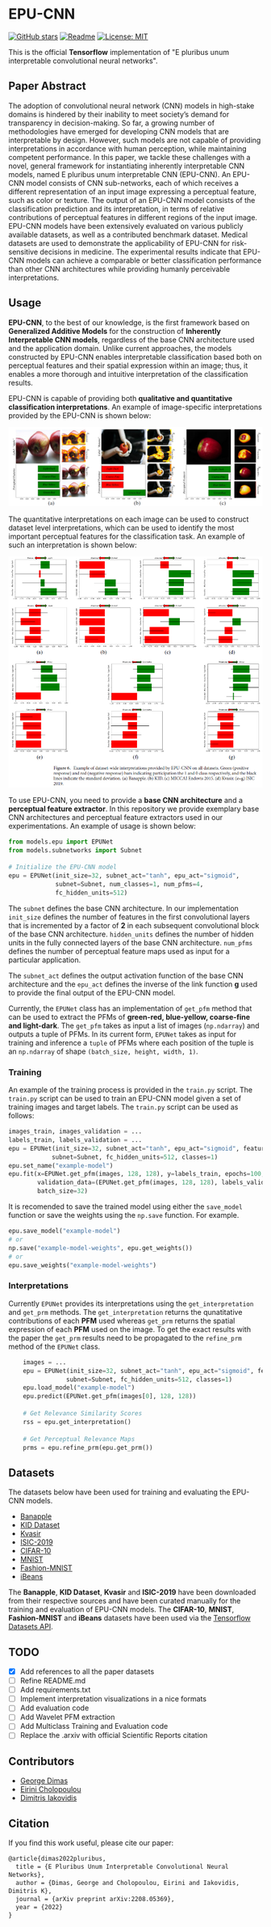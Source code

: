 # EPU-CNN
[![GitHub stars](https://img.shields.io/github/stars/innoisys/EPU-CNN.svg?style=flat&label=Star)](https://github.com/innoisys/EPU-CNN/)
[![Readme](https://img.shields.io/badge/README-green.svg)](README.md)
[![License: MIT](https://img.shields.io/badge/License-MIT-yellow.svg)](https://opensource.org/licenses/MIT)

This is the official <b>Tensorflow</b> implementation of "E pluribus unum interpretable convolutional neural networks".


## Paper Abstract
The adoption of convolutional neural network (CNN) models in high-stake domains is hindered by their inability to meet 
society’s demand for transparency in decision-making. So far, a growing number of methodologies have emerged for 
developing CNN models that are interpretable by design. However, such models are not capable of providing 
interpretations in accordance with human perception, while maintaining competent performance. In this paper, 
we tackle these challenges with a novel, general framework for instantiating inherently interpretable CNN models, 
named E pluribus unum interpretable CNN (EPU-CNN). An EPU-CNN model consists of CNN sub-networks, each of which receives 
a different representation of an input image expressing a perceptual feature, such as color or texture. The output of an 
EPU-CNN model consists of the classification prediction and its interpretation, in terms of relative contributions of 
perceptual features in different regions of the input image. EPU-CNN models have been extensively evaluated on various 
publicly available datasets, as well as a contributed benchmark dataset. Medical datasets are used to demonstrate the 
applicability of EPU-CNN for risk-sensitive decisions in medicine. The experimental results indicate that EPU-CNN models 
can achieve a comparable or better classification performance than other CNN architectures while providing humanly 
perceivable interpretations.

## Usage

**EPU-CNN**, to the best of our knowledge, is the first framework based on **Generalized Additive Models** for the construction of **Inherently
Interpretable CNN models**, regardless of the base CNN architecture used and the application domain.
Unlike current approaches, the models constructed by EPU-CNN enables interpretable classification based both
on perceptual features and their spatial expression within an image; thus, it enables a more thorough and intuitive
interpretation of the classification results.

EPU-CNN is capable of providing both **qualitative and quantitative classification interpretations**. An example of 
image-specific interpretations provided by the EPU-CNN is shown below:

![Interpretation Example](assests/interpretation_example.png)

The quantitative interpretations on each image can be used to construct dataset level interpretations, which can be used
to identify the most important perceptual features for the classification task. An example of such an interpretation is
shown below:

![Dataset Interpretation Example](assests/dataset_interpretation_example.png)

To use EPU-CNN, you need to provide a **base CNN architecture** and a **perceptual feature extractor**. In this repository
we provide exemplary base CNN architectures and perceptual feature extractors used in our experimentations. An example of usage
is shown below:

```python
from models.epu import EPUNet
from models.subnetworks import Subnet

# Initialize the EPU-CNN model
epu = EPUNet(init_size=32, subnet_act="tanh", epu_act="sigmoid", 
             subnet=Subnet, num_classes=1, num_pfms=4, 
             fc_hidden_units=512)
```

The `subnet` defines the base CNN architecture. In our implementation `init_size` defines the number of 
features in the first convolutional layers that is incremented  by a factor of **2** in each subsequent convolutional 
block of the base CNN architecture. `hidden_units` defines the number of hidden units in the fully connected layers of
the base CNN architecture. `num_pfms` defines the number of perceptual feature maps used as input for a particular 
application.

The `subnet_act` defines the output activation function of the base CNN architecture and the `epu_act` defines the inverse
of the link function **g** used to provide the final output of the EPU-CNN model.

Currently, the `EPUNet` class has an implementation of `get_pfm` method that can be used to extract the PFMs of 
__green-red, blue-yellow, coarse-fine and light-dark__. The `get_pfm` takes as input a list of images (`np.ndarray`) and
outputs a tuple of PFMs. In its current form, `EPUNet` takes as input for training and inference a `tuple` of PFMs where
each position of the tuple is an `np.ndarray` of shape `(batch_size, height, width, 1)`.

### Training

An example of the training process is provided in the `train.py` script. The `train.py` script can be used to train an
EPU-CNN model given a set of training images and target labels. The `train.py` script can be used as follows:

```python
images_train, images_validation = ...
labels_train, labels_validation = ...
epu = EPUNet(init_size=32, subnet_act="tanh", epu_act="sigmoid", features_num=4,
            subnet=Subnet, fc_hidden_units=512, classes=1)
epu.set_name("example-model")
epu.fit(x=EPUNet.get_pfm(images, 128, 128), y=labels_train, epochs=100, 
        validation_data=(EPUNet.get_pfm(images, 128, 128), labels_validation),
        batch_size=32)
```

It is recomended to save the trained model using either the `save_model` function or save the weights using the `np.save`
function. For example. 

```python
epu.save_model("example-model")
# or
np.save("example-model-weights", epu.get_weights())
# or 
epu.save_weights("example-model-weights")
```

### Interpretations

Currently `EPUNet` provides its interpretations using the `get_interpretation` and `get_prm` methods. The 
`get_interpretation` returns the qunatitative contributions of each **PFM** used whereas `get_prm` returns the
spatial expression of each **PFM** used on the image. To get the exact results with the paper the `get_prm` results need 
to be propagated to the `refine_prm` method of the `EPUNet` class.

```python
    images = ...
    epu = EPUNet(init_size=32, subnet_act="tanh", epu_act="sigmoid", features_num=4,
                subnet=Subnet, fc_hidden_units=512, classes=1)
    epu.load_model("example-model")
    epu.predict(EPUNet.get_pfm(images[0], 128, 128))
    
    # Get Relevance Similarity Scores 
    rss = epu.get_interpretation()
    
    # Get Perceptual Relevance Maps
    prms = epu.refine_prm(epu.get_prm())
```

## Datasets

The datasets below have been used for training and evaluating the EPU-CNN models.

* [Banapple](https://github.com/innoisys/Banapple)
* [KID Dataset](https://mdss.uth.gr/datasets/endoscopy/kid/)
* [Kvasir](https://datasets.simula.no/kvasir/)
* [ISIC-2019](https://challenge2019.isic-archive.com/)
* [CIFAR-10](http://www.cs.toronto.edu/~kriz/cifar.html)
* [MNIST](http://yann.lecun.com/exdb/mnist/)
* [Fashion-MNIST](https://github.com/zalandoresearch/fashion-mnist)
* [iBeans](https://github.com/AI-Lab-Makerere/ibean/)

The **Banapple**, **KID Dataset**, **Kvasir** and **ISIC-2019** have been downloaded from their respective sources and 
have been curated manually for the training and evaluation of EPU-CNN models. The **CIFAR-10**, **MNIST**, 
**Fashion-MNIST** and **iBeans** datasets have been used via the [Tensorflow Datasets API](https://www.tensorflow.org/datasets). 

## TODO

- [X] Add references to all the paper datasets
- [ ] Refine README.md
- [ ] Add requirements.txt
- [ ] Implement interpretation visualizations in a nice formats
- [ ] Add evaluation code
- [ ] Add Wavelet PFM extraction
- [ ] Add Multiclass Training and Evaluation code
- [ ] Replace the .arxiv with official Scientific Reports citation

## Contributors
* [George Dimas](gdimas@uth.gr)
* [Eirini Cholopoulou](echolopoulou@uth.gr)
* [Dimitris Iakovidis](diakovidis@uth.gr)

## Citation
If you find this work useful, please cite our paper:

```
@article{dimas2022pluribus,
  title = {E Pluribus Unum Interpretable Convolutional Neural Networks},
  author = {Dimas, George and Cholopoulou, Eirini and Iakovidis, Dimitris K},
  journal = {arXiv preprint arXiv:2208.05369},
  year = {2022}
}
```
